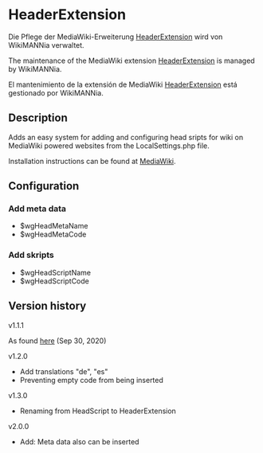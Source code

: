 # HeaderExtension

Die Pflege der MediaWiki-Erweiterung [HeaderExtension](https://www.mediawiki.org/wiki/Extension:HeaderExtension) wird von WikiMANNia verwaltet.

The maintenance of the MediaWiki extension [HeaderExtension](https://www.mediawiki.org/wiki/Extension:HeaderExtension) is managed by WikiMANNia.

El mantenimiento de la extensión de MediaWiki [HeaderExtension](https://www.mediawiki.org/wiki/Extension:HeaderExtension) está gestionado por WikiMANNia.

## Description

Adds an easy system for adding and configuring head sripts for wiki on MediaWiki powered websites from the LocalSettings.php file.

Installation instructions can be found at [MediaWiki](http://www.mediawiki.org/wiki/Extension:HeaderExtension).

## Configuration

### Add meta data

* $wgHeadMetaName
* $wgHeadMetaCode

### Add skripts

* $wgHeadScriptName
* $wgHeadScriptCode

## Version history

v1.1.1

As found [here](https://github.com/wikimedia/mediawiki-extensions-HeadScript) (Sep 30, 2020)

v1.2.0

* Add translations "de", "es"
* Preventing empty code from being inserted

v1.3.0

* Renaming from HeadScript to HeaderExtension

v2.0.0

* Add: Meta data also can be inserted
